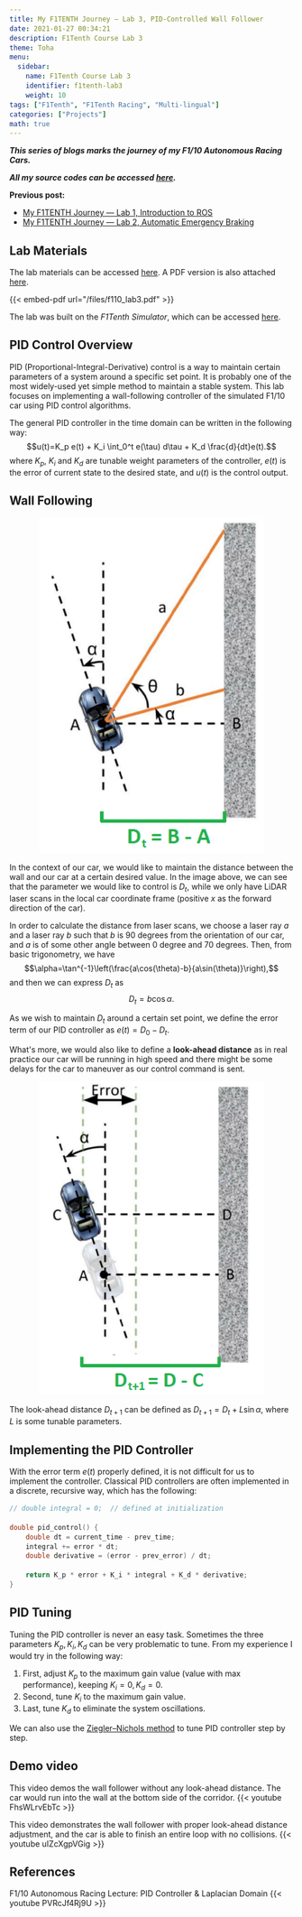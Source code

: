 ```yaml
---
title: My F1TENTH Journey — Lab 3, PID-Controlled Wall Follower
date: 2021-01-27 00:34:21
description: F1Tenth Course Lab 3
theme: Toha
menu:
  sidebar:
    name: F1Tenth Course Lab 3
    identifier: f1tenth-lab3
    weight: 10
tags: ["F1Tenth", "F1Tenth Racing", "Multi-lingual"]
categories: ["Projects"]
math: true
---
```


***This series of blogs marks the journey of my F1/10 Autonomous Racing Cars.***

***All my source codes can be accessed [here](https://github.com/shineyruan/F1Tenth_Labs).***

**Previous post:**
- [My F1TENTH Journey — Lab 1, Introduction to ROS](https://zhihaoruan.xyz/2021/01/24/f1tenth-lab1/)
- [My F1TENTH Journey — Lab 2, Automatic Emergency Braking](https://zhihaoruan.xyz/2021/01/25/f1tenth-lab2/)

<!-- more -->

## Lab Materials
The lab materials can be accessed [here](https://f1tenth-coursekit.readthedocs.io/en/stable/assignments/labs/lab3.html#). A PDF version is also attached [here](/files/f110_lab3.pdf). 

{{< embed-pdf url="/files/f110_lab3.pdf" >}}

The lab was built on the *F1Tenth Simulator*, which can be accessed [here](https://f1tenth.readthedocs.io/en/stable/going_forward/simulator/sim_install.html).

## PID Control Overview
PID (Proportional-Integral-Derivative) control is a way to maintain certain parameters of a system around a specific set point. It is probably one of the most widely-used yet simple method to maintain a stable system. This lab focuses on implementing a wall-following controller of the simulated F1/10 car using PID control algorithms.

The general PID controller in the time domain can be written in the following way:
$$u(t)=K_p e(t) + K_i \int_0^t e(\tau) d\tau + K_d \frac{d}{dt}e(t).$$
where $K_p$, $K_i$ and $K_d$ are tunable weight parameters of the controller, $e(t)$ is the error of current state to the desired state, and $u(t)$ is the control output.

## Wall Following
<p align="center">
    <img src="f1tenth-lab3-car.png" alt="Distance and orientation of the car relative to the wall." width="400">

In the context of our car, we would like to maintain the distance between the wall and our car at a certain desired value. In the image above, we can see that the parameter we would like to control is $D_t$, while we only have LiDAR laser scans in the local car coordinate frame (positive $x$ as the forward direction of the car). 

In order to calculate the distance from laser scans, we choose a laser ray $a$ and a laser ray $b$ such that $b$ is 90 degrees from the orientation of our car, and $a$ is of some other angle between 0 degree and 70 degrees. Then, from basic trigonometry, we have 
$$\alpha=\tan^{-1}\left(\frac{a\cos(\theta)-b}{a\sin(\theta)}\right),$$
and then we can express $D_t$ as 
$$D_t=b\cos\alpha.$$

As we wish to maintain $D_t$ around a certain set point, we define the error term of our PID controller as $e(t)=D_0-D_t$.

What's more, we would also like to define a **look-ahead distance** as in real practice our car will be running in high speed and there might be some delays for the car to maneuver as our control command is sent.

<p align="center">
    <img src="f1tenth-lab3-lookahead.png" alt="Finding the look-ahead distance from the car to the wall." width="400">

The look-ahead distance $D_{t+1}$ can be defined as $D_{t+1}=D_t+L\sin\alpha$, where $L$ is some tunable parameters.

## Implementing the PID Controller
With the error term $e(t)$ properly defined, it is not difficult for us to implement the controller. Classical PID controllers are often implemented in a discrete, recursive way, which has the following:
```cpp
// double integral = 0;  // defined at initialization

double pid_control() {
    double dt = current_time - prev_time;
    integral += error * dt;
    double derivative = (error - prev_error) / dt;

    return K_p * error + K_i * integral + K_d * derivative;
}
```

## PID Tuning
Tuning the PID controller is never an easy task. Sometimes the three parameters $K_p, K_i, K_d$ can be very problematic to tune. From my experience I would try in the following way:
1. First, adjust $K_p$ to the maximum gain value (value with max performance), keeping $K_i=0, K_d=0$.
2. Second, tune $K_i$ to the maximum gain value.
3. Last, tune $K_d$ to eliminate the system oscillations. 

We can also use the [Ziegler–Nichols method](https://en.wikipedia.org/wiki/Ziegler%E2%80%93Nichols_method) to tune PID controller step by step.

## Demo video
This video demos the wall follower without any look-ahead distance. The car would run into the wall at the bottom side of the corridor.
{{< youtube FhsWLrvEbTc >}}

This video demonstrates the wall follower with proper look-ahead distance adjustment, and the car is able to finish an entire loop with no collisions.
{{< youtube uIZcXgpVGig >}}

## References
F1/10 Autonomous Racing Lecture: PID Controller & Laplacian Domain
{{< youtube PVRcJf4Rj9U >}}

